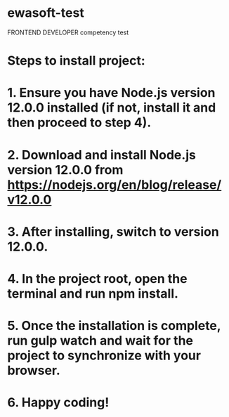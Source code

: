 # ewasoft-test
FRONTEND DEVELOPER competency test

# Steps to install project:
# 1. Ensure you have Node.js version 12.0.0 installed (if not, install it and then proceed to step 4).
# 2. Download and install Node.js version 12.0.0 from https://nodejs.org/en/blog/release/v12.0.0
# 3. After installing, switch to version 12.0.0.
# 4. In the project root, open the terminal and run npm install.
# 5. Once the installation is complete, run gulp watch and wait for the project to synchronize with your browser.
# 6. Happy coding!